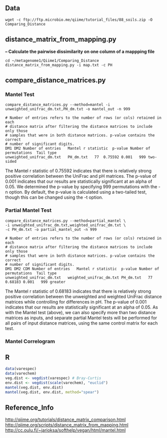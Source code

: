 ## Data
```
wget -c ftp://ftp.microbio.me/qiime/tutorial_files/88_soils.zip -O Comparing_Distance
```

## distance_matrix_from_mapping.py
**– Calculate the pairwise dissimilarity on one column of a mappping file**
```
cd ~/metagenome1/Qiime1/Comparing_Distance
distance_matrix_from_mapping.py -i map.txt -c PH
```
## compare_distance_matrices.py
### Mantel Test
```
compare_distance_matrices.py --method=mantel -i unweighted_unifrac_dm.txt,PH_dm.txt -o mantel_out -n 999
```

```
# Number of entries refers to the number of rows (or cols) retained in each
# distance matrix after filtering the distance matrices to include only those
# samples that were in both distance matrices. p-value contains the correct
# number of significant digits.
DM1	DM2	Number of entries	Mantel r statistic	p-value	Number of permutations	Tail type
unweighted_unifrac_dm.txt	PH_dm.txt	77	0.75592	0.001	999	two-sided
```
The Mantel r statistic of 0.75592 indicates that there is relatively strong positive correlation between the UniFrac and pH matrices. The p-value of 0.001 indicates that our results are statistically significant at an alpha of 0.05. We determined the p-value by specifying 999 permutations with the -n option. By default, the p-value is calculated using a two-tailed test, though this can be changed using the -t option.

### Partial Mantel Test
```
compare_distance_matrices.py --method=partial_mantel \
-i unweighted_unifrac_dm.txt,weighted_unifrac_dm.txt \
-c PH_dm.txt -o partial_mantel_out -n 999
```
```
# Number of entries refers to the number of rows (or cols) retained in each
# distance matrix after filtering the distance matrices to include only those
# samples that were in both distance matrices. p-value contains the correct
# number of significant digits.
DM1	DM2	CDM	Number of entries	Mantel r statistic	p-value	Number of permutations	Tail type
unweighted_unifrac_dm.txt	weighted_unifrac_dm.txt	PH_dm.txt	77	0.68183	0.001	999	greater
```
The Mantel r statistic of 0.68183 indicates that there is relatively strong positive correlation between the unweighted and weighted UniFrac distance matrices while controlling for differences in pH. The p-value of 0.001 indicates that our results are statistically significant at an alpha of 0.05. As with the Mantel test (above), we can also specify more than two distance matrices as inputs, and separate partial Mantel tests will be performed for all pairs of input distance matrices, using the same control matrix for each test.

### Mantel Correlogram

## R
```r
data(varespec)
data(varechem)
veg.dist <- vegdist(varespec) # Bray-Curtis
env.dist <- vegdist(scale(varechem), "euclid")
mantel(veg.dist, env.dist)
mantel(veg.dist, env.dist, method="spear")
```

## Reference_Info
http://qiime.org/tutorials/distance_matrix_comparison.html  
http://qiime.org/scripts/distance_matrix_from_mapping.html  
http://cc.oulu.fi/~jarioksa/softhelp/vegan/html/mantel.html
